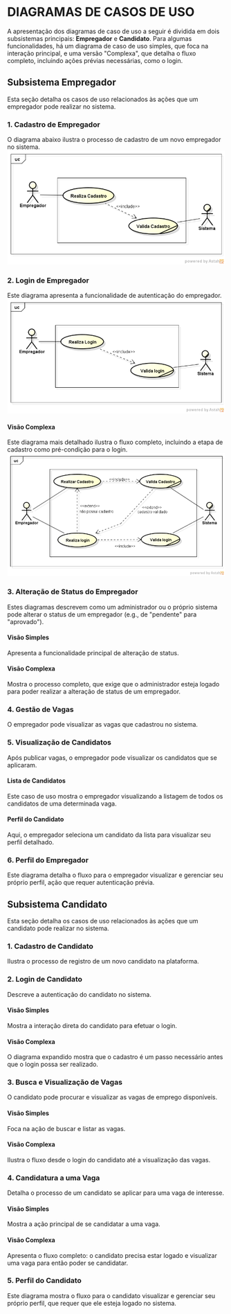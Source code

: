 # DIAGRAMAS DE CASOS DE USO

A apresentação dos diagramas de caso de uso a seguir é dividida em dois subsistemas principais: **Empregador** e **Candidato**. Para algumas funcionalidades, há um diagrama de caso de uso simples, que foca na interação principal, e uma versão "Complexa", que detalha o fluxo completo, incluindo ações prévias necessárias, como o login.

## Subsistema Empregador
Esta seção detalha os casos de uso relacionados às ações que um empregador pode realizar no sistema.

### 1. Cadastro de Empregador
O diagrama abaixo ilustra o processo de cadastro de um novo empregador no sistema.
![alt text](../images/use-case-image/cadastroEmpregador-UseCase.png)

### 2. Login de Empregador
Este diagrama apresenta a funcionalidade de autenticação do empregador.
![alt text](../images/use-case-image/loginEmpregador-UseCase.png)

#### Visão Complexa
Este diagrama mais detalhado ilustra o fluxo completo, incluindo a etapa de cadastro como pré-condição para o login.
![alt text](../images/use-case-image/loginEmpregadorComplex-UseCase.png)

### 3. Alteração de Status do Empregador
Estes diagramas descrevem como um administrador ou o próprio sistema pode alterar o status de um empregador (e.g., de "pendente" para "aprovado").

#### Visão Simples
Apresenta a funcionalidade principal de alteração de status.

#### Visão Complexa
Mostra o processo completo, que exige que o administrador esteja logado para poder realizar a alteração de status de um empregador.

### 4. Gestão de Vagas
O empregador pode visualizar as vagas que cadastrou no sistema.

### 5. Visualização de Candidatos
Após publicar vagas, o empregador pode visualizar os candidatos que se aplicaram.

#### Lista de Candidatos
Este caso de uso mostra o empregador visualizando a listagem de todos os candidatos de uma determinada vaga.

#### Perfil do Candidato
Aqui, o empregador seleciona um candidato da lista para visualizar seu perfil detalhado.

### 6. Perfil do Empregador
Este diagrama detalha o fluxo para o empregador visualizar e gerenciar seu próprio perfil, ação que requer autenticação prévia.

## Subsistema Candidato
Esta seção detalha os casos de uso relacionados às ações que um candidato pode realizar no sistema.

### 1. Cadastro de Candidato
Ilustra o processo de registro de um novo candidato na plataforma.

### 2. Login de Candidato
Descreve a autenticação do candidato no sistema.

#### Visão Simples
Mostra a interação direta do candidato para efetuar o login.

#### Visão Complexa
O diagrama expandido mostra que o cadastro é um passo necessário antes que o login possa ser realizado.

### 3. Busca e Visualização de Vagas
O candidato pode procurar e visualizar as vagas de emprego disponíveis.

#### Visão Simples
Foca na ação de buscar e listar as vagas.

#### Visão Complexa
Ilustra o fluxo desde o login do candidato até a visualização das vagas.

### 4. Candidatura a uma Vaga
Detalha o processo de um candidato se aplicar para uma vaga de interesse.

#### Visão Simples
Mostra a ação principal de se candidatar a uma vaga.

#### Visão Complexa
Apresenta o fluxo completo: o candidato precisa estar logado e visualizar uma vaga para então poder se candidatar.

### 5. Perfil do Candidato
Este diagrama mostra o fluxo para o candidato visualizar e gerenciar seu próprio perfil, que requer que ele esteja logado no sistema.
